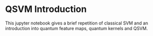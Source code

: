 # QSVM Introduction

This jupyter notebook gives a brief repetition of classical SVM and an introduction into quantum feature maps, quantum kernels and QSVM.
